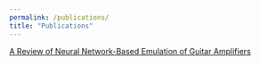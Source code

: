```yaml
---
permalink: /publications/
title: "Publications"
---
```


[A Review of Neural Network-Based Emulation of Guitar Amplifiers](https://www.mdpi.com/2076-3417/12/12/5894)
